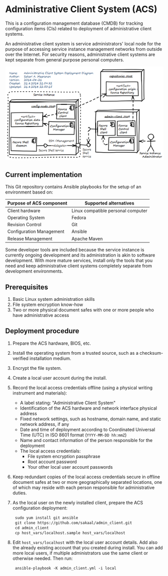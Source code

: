 <!--- file: README.md -->

Administrative Client System (ACS)
==================================

This is a configuration management database (CMDB)
for tracking configuration items (CIs) related to
deployment of administrative client systems.

An administrative client system is service administrators' local node
for the purpose of accessing service instance management networks
from outside over the Internet.
For security reasons, administrative client systems
are kept separate from general purpose personal computers.

![Deployment diagram](admin_client_deployment.png "Deployment diagram")

Current implementation
----------------------

This Git repository contains Ansible playbooks for
the setup of an environment based on:

Purpose of ACS component           | Supported alternatives
---------------------------------- | ----------------------------------
Client hardware                    | Linux compatible personal computer
Operating System                   | Fedora
Revision Control                   | Git
Configuration Management           | Ansible
Release Management                 | Apache Maven

Some developer tools are included because the service instance is currently
ongoing development and its administration is akin to software development.
With more mature services, install only the tools that you need and
keep administrative client systems completely separate from development environments.

Prerequisites
-------------

1. Basic Linux system administration skills
1. File system encryption know-how
1. Two or more physical document safes with one or more people who have administrative access

Deployment procedure
--------------------

1. Prepare the ACS hardware, BIOS, etc.

1. Install the operating system from a trusted source, such as a checksum-verified installation medium.

1. Encrypt the file system.

1. Create a local user account during the install.

1. Record the local access credentials offline (using a physical writing instrument and materials):
    - A label stating: "Administrative Client System"
    - Identification of the ACS hardware and network interface physical address
    - Fixed network settings, such as hostname, domain name, and static network address, if any
    - Date and time of deployment
      according to Coordinated Universal Time (UTC)
      in ISO 8601 format (`YYYY-MM-DD hh:mmZ`)
    - Name and contact information of the person responsible for the deployment
    - The local access credentials:
        - File system encryption passphrase
        - Root account password
        - Your other local user account passwords

1. Keep redundant copies of the local access credentials secure in offline document safes
   at two or more geographically separated locations,
   one of which may reside with each person responsible for administrative duties.

1. As the local user on the newly installed client, prepare the ACS configuration deployment:

        sudo yum install git ansible
        git clone https://github.com/sakaal/admin_client.git
        cd admin_client
        cp host_vars/localhost.sample host_vars/localhost

1. Edit `host_vars/localhost` with the local user account details.
   Add also the already existing account that you created during install.
   You can add more local users, if multiple administrators use the same client
   or otherwise needed. Then run:

        ansible-playbook -K admin_client.yml -i local
